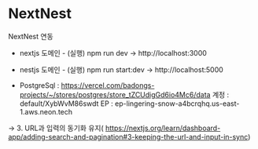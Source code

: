 # NextNest

NextNest 연동

- nextjs 도메인 - (실행) npm run dev -> http://localhost:3000

- nestjs 도메인 - (실행) npm run start:dev -> http://localhost:5000

* PostgreSql : https://vercel.com/badongs-projects/~/stores/postgres/store_tZCUdigGd6io4Mc6/data
  계정 : default/XybWvM86swdt
  EP : ep-lingering-snow-a4bcrqhq.us-east-1.aws.neon.tech

-> 3. URL과 입력의 동기화 유지(
https://nextjs.org/learn/dashboard-app/adding-search-and-pagination#3-keeping-the-url-and-input-in-sync)
